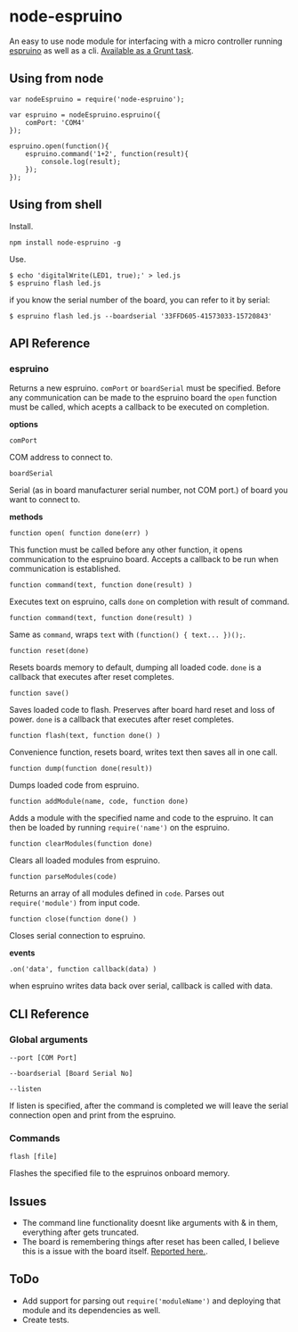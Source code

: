 node-espruino
=============

An easy to use node module for interfacing with a micro controller running [espruino](http://www.espruino.com/) as well as a cli.
[Available as a Grunt task](https://www.npmjs.org/package/grunt-espruino).

Using from node
---------------

```
var nodeEspruino = require('node-espruino');

var espruino = nodeEspruino.espruino({
	comPort: 'COM4'
});

espruino.open(function(){
	espruino.command('1+2', function(result){
		console.log(result);
	});
});
```

Using from shell
----------------


Install.

```
npm install node-espruino -g
```

Use.

```
$ echo 'digitalWrite(LED1, true);' > led.js
$ espruino flash led.js
```

if you know the serial number of the board, you can refer to it by serial:

```
$ espruino flash led.js --boardserial '33FFD605-41573033-15720843'
```

API Reference
-------------

### espruino

Returns a new espruino. `comPort` or `boardSerial` must be specified. Before any communication can 
be made to the espruino board the `open` function must be called, which acepts a callback to be
executed on completion.

**options**

`comPort`

COM address to connect to.

`boardSerial` 

Serial (as in board manufacturer serial number, not COM port.)
of board you want to connect to.
	
**methods**

`function open( function done(err) )`

This function must be called before any other function, it opens communication to the espruino board.
Accepts a callback to be run when communication is established.

`function command(text, function done(result) )`

Executes text on espruino, calls `done` on completion with result of command. 

`function command(text, function done(result) )`

Same as `command`, wraps `text` with `(function() { text... })();`.

`function reset(done)`

Resets boards memory to default, dumping all loaded code. `done` is a callback that executes after reset completes.

`function save()`

Saves loaded code to flash. Preserves after board hard reset and loss of power. `done` is a callback that executes after reset completes.

`function flash(text, function done() )`

Convenience function, resets board, writes text then saves all in one call.

`function dump(function done(result))`

Dumps loaded code from espruino.

`function addModule(name, code, function done)`

Adds a module with the specified name and code to the espruino. It can then be loaded by 
running `require('name')` on the espruino.

`function clearModules(function done)`

Clears all loaded modules from espruino.

`function parseModules(code)`

Returns an array of all modules defined in `code`. Parses out `require('module')` from input code.

`function close(function done() )`

Closes serial connection to espruino.

**events**

`.on('data', function callback(data) )`

when espruino writes data back over serial, callback is called with data.

CLI Reference
-------------

### Global arguments

`--port [COM Port]`

`--boardserial [Board Serial No]`

`--listen`

If listen is specified, after the command is completed we will leave the serial connection open and print from the espruino.

### Commands

`flash [file]`

Flashes the specified file to the espruinos onboard memory.

Issues
------

* The command line functionality doesnt like arguments with & in them, everything after gets truncated.
* The board is remembering things after reset has been called, I believe this is a issue
	with the board itself. [Reported here.](https://github.com/espruino/Espruino/issues/231).

ToDo
----

* Add support for parsing out `require('moduleName')` and deploying that module and its dependencies as well.
* Create tests.